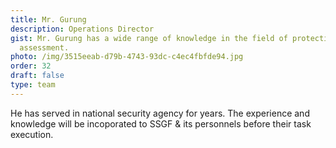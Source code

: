 ```yaml
---
title: Mr. Gurung
description: Operations Director
gist: Mr. Gurung has a wide range of knowledge in the field of protection and
  assessment.
photo: /img/3515eeab-d79b-4743-93dc-c4ec4fbfde94.jpg
order: 32
draft: false
type: team
---
```

He has served in national security agency for years. The experience and knowledge will be incoporated to SSGF & its personnels before their task execution.